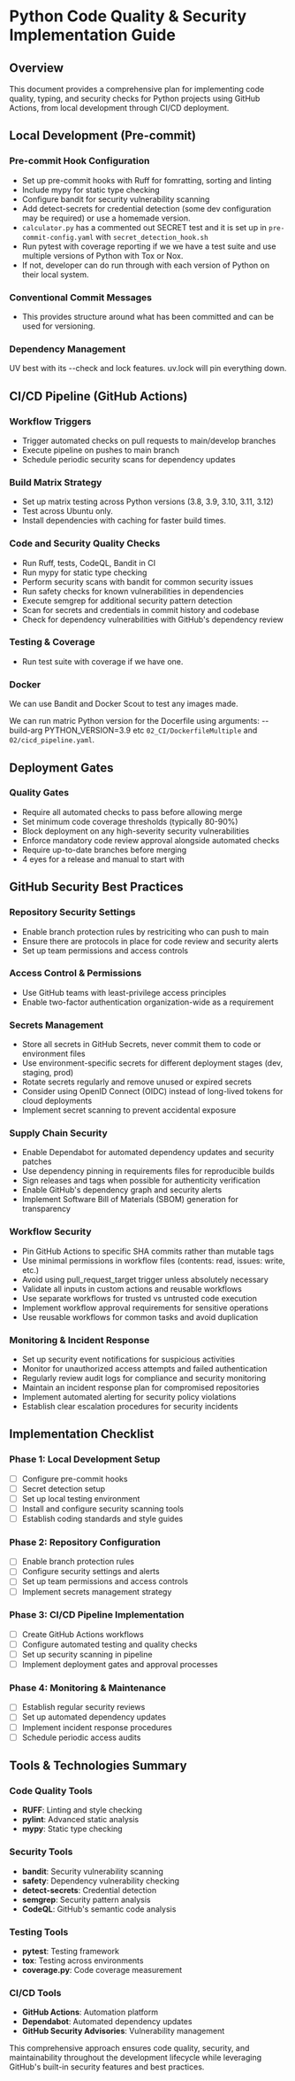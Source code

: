 # Python Code Quality & Security Implementation Guide

## Overview
This document provides a comprehensive plan for implementing code quality, typing, and security checks for Python projects using GitHub Actions, from local development through CI/CD deployment.

## Local Development (Pre-commit)

### Pre-commit Hook Configuration
- Set up pre-commit hooks with Ruff for fomratting, sorting and linting
- Include mypy for static type checking
- Configure bandit for security vulnerability scanning
- Add detect-secrets for credential detection (some dev configuration may be required) or use a homemade version.
- `calculator.py` has a commented out SECRET test and it is set up in `pre-commit-config.yaml` with `secret_detection_hook.sh`
- Run pytest with coverage reporting if we we have a test suite and use multiple versions of Python with Tox or Nox.
- If not, developer can do run through with each version of Python on their local system.

### Conventional Commit Messages

- This provides structure around what has been committed and can be used for versioning.

### Dependency Management

UV best with its --check and lock features. uv.lock will pin everything down.


## CI/CD Pipeline (GitHub Actions)

### Workflow Triggers
- Trigger automated checks on pull requests to main/develop branches
- Execute pipeline on pushes to main branch
- Schedule periodic security scans for dependency updates

### Build Matrix Strategy
- Set up matrix testing across Python versions (3.8, 3.9, 3.10, 3.11, 3.12)
- Test across Ubuntu only.
- Install dependencies with caching for faster build times.

### Code and Security Quality Checks

- Run Ruff, tests, CodeQL, Bandit in CI
- Run mypy for static type checking
- Perform security scans with bandit for common security issues
- Run safety checks for known vulnerabilities in dependencies
- Execute semgrep for additional security pattern detection
- Scan for secrets and credentials in commit history and codebase
- Check for dependency vulnerabilities with GitHub's dependency review

### Testing & Coverage

- Run test suite with coverage if we have one.

### Docker

We can use Bandit and Docker Scout to test any images made.

We can run matric Python version for the Docerfile using arguments: --build-arg PYTHON_VERSION=3.9 etc `02_CI/DockerfileMultiple` and `02/cicd_pipeline.yaml`.



## Deployment Gates

### Quality Gates
- Require all automated checks to pass before allowing merge
- Set minimum code coverage thresholds (typically 80-90%)
- Block deployment on any high-severity security vulnerabilities
- Enforce mandatory code review approval alongside automated checks
- Require up-to-date branches before merging
- 4 eyes for a release and manual to start with

## GitHub Security Best Practices

### Repository Security Settings
- Enable branch protection rules by restriciting who can push to main
- Ensure there are protocols in place for code review and security alerts
- Set up team permissions and access controls

### Access Control & Permissions
- Use GitHub teams with least-privilege access principles
- Enable two-factor authentication organization-wide as a requirement


### Secrets Management
- Store all secrets in GitHub Secrets, never commit them to code or environment files
- Use environment-specific secrets for different deployment stages (dev, staging, prod)
- Rotate secrets regularly and remove unused or expired secrets
- Consider using OpenID Connect (OIDC) instead of long-lived tokens for cloud deployments
- Implement secret scanning to prevent accidental exposure

### Supply Chain Security
- Enable Dependabot for automated dependency updates and security patches
- Use dependency pinning in requirements files for reproducible builds
- Sign releases and tags when possible for authenticity verification
- Enable GitHub's dependency graph and security alerts
- Implement Software Bill of Materials (SBOM) generation for transparency

### Workflow Security
- Pin GitHub Actions to specific SHA commits rather than mutable tags
- Use minimal permissions in workflow files (contents: read, issues: write, etc.)
- Avoid using pull_request_target trigger unless absolutely necessary
- Validate all inputs in custom actions and reusable workflows
- Use separate workflows for trusted vs untrusted code execution
- Implement workflow approval requirements for sensitive operations
- Use reusable workflows for common tasks and avoid duplication

### Monitoring & Incident Response
- Set up security event notifications for suspicious activities
- Monitor for unauthorized access attempts and failed authentication
- Regularly review audit logs for compliance and security monitoring
- Maintain an incident response plan for compromised repositories
- Implement automated alerting for security policy violations
- Establish clear escalation procedures for security incidents

## Implementation Checklist

### Phase 1: Local Development Setup
- [ ] Configure pre-commit hooks
- [ ] Secret detection setup
- [ ] Set up local testing environment
- [ ] Install and configure security scanning tools
- [ ] Establish coding standards and style guides

### Phase 2: Repository Configuration
- [ ] Enable branch protection rules
- [ ] Configure security settings and alerts
- [ ] Set up team permissions and access controls
- [ ] Implement secrets management strategy

### Phase 3: CI/CD Pipeline Implementation
- [ ] Create GitHub Actions workflows
- [ ] Configure automated testing and quality checks
- [ ] Set up security scanning in pipeline
- [ ] Implement deployment gates and approval processes

### Phase 4: Monitoring & Maintenance
- [ ] Establish regular security reviews
- [ ] Set up automated dependency updates
- [ ] Implement incident response procedures
- [ ] Schedule periodic access audits

## Tools & Technologies Summary

### Code Quality Tools
- **RUFF**: Linting and style checking
- **pylint**: Advanced static analysis
- **mypy**: Static type checking

### Security Tools
- **bandit**: Security vulnerability scanning
- **safety**: Dependency vulnerability checking
- **detect-secrets**: Credential detection
- **semgrep**: Security pattern analysis
- **CodeQL**: GitHub's semantic code analysis

### Testing Tools
- **pytest**: Testing framework
- **tox**: Testing across environments
- **coverage.py**: Code coverage measurement

### CI/CD Tools
- **GitHub Actions**: Automation platform
- **Dependabot**: Automated dependency updates
- **GitHub Security Advisories**: Vulnerability management

This comprehensive approach ensures code quality, security, and maintainability throughout the development lifecycle while leveraging GitHub's built-in security features and best practices.
